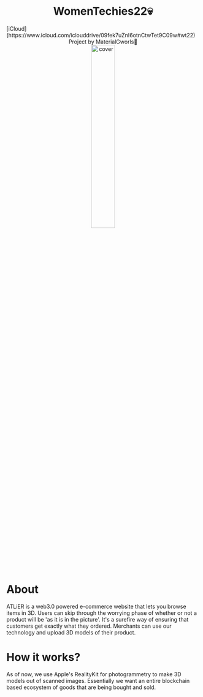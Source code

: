 <h1 align="center">WomenTechies22💀</h1>
[iCloud](https://www.icloud.com/iclouddrive/09fek7uZnI6otnCtwTet9C09w#wt22)

<div align="center">
Project by MaterialGworls💅
</div>

<div align="center">
  <img width="35%" src="https://cdn.discordapp.com/attachments/960206228817063938/980395454737043486/unknown-modified_2.png" alt="cover" />
  
</div>
<div>
 <h1>About</h1>
ATLiER is a web3.0 powered e-commerce website that lets you browse items in 3D.
Users can skip through the worrying phase of whether or not a 
product will be 'as it is in the picture'. It's a surefire way of ensuring
that customers get exactly what they ordered. Merchants can use 
our technology and upload 3D models of their product.
</div>

<div>
<h1>How it works?</h1>
As of now, we use Apple's RealityKit for photogrammetry to make 3D models out of scanned images.
Essentially we want an entire blockchain based ecosystem of goods that are being bought and sold.

</div>

